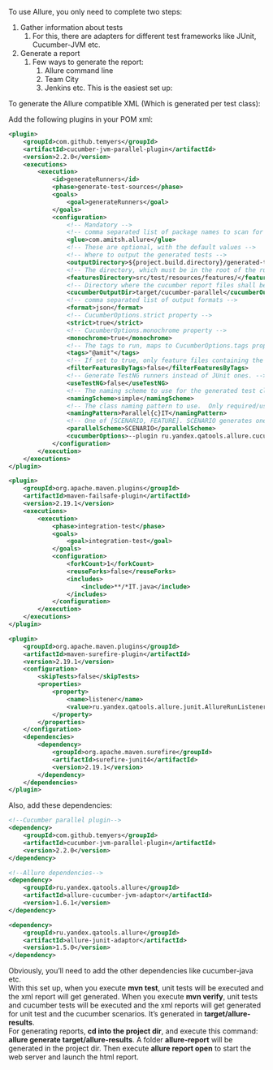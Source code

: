 To use Allure, you only need to complete two steps:

1. Gather information about tests
    1. For this, there are adapters for different test frameworks like JUnit, Cucumber-JVM etc.
2. Generate a report
    1. Few ways to generate the report:
        1. Allure command line
        2. Team City
        3. Jenkins etc.
This is the easiest set up:

To generate the Allure compatible XML (Which is generated per test class):

Add the following plugins in your POM xml:
```xml
<plugin>
    <groupId>com.github.temyers</groupId>
    <artifactId>cucumber-jvm-parallel-plugin</artifactId>
    <version>2.2.0</version>
    <executions>
        <execution>
            <id>generateRunners</id>
            <phase>generate-test-sources</phase>
            <goals>
                <goal>generateRunners</goal>
            </goals>
            <configuration>
                <!-- Mandatory -->
                <!-- comma separated list of package names to scan for glue code -->
                <glue>com.amitsh.allure</glue>
                <!-- These are optional, with the default values -->
                <!-- Where to output the generated tests -->
                <outputDirectory>${project.build.directory}/generated-test-sources/cucumber</outputDirectory>
                <!-- The directory, which must be in the root of the runtime classpath, containing your feature files.  -->
                <featuresDirectory>src/test/resources/features/</featuresDirectory>
                <!-- Directory where the cucumber report files shall be written  -->
                <cucumberOutputDir>target/cucumber-parallel</cucumberOutputDir>
                <!-- comma separated list of output formats -->
                <format>json</format>
                <!-- CucumberOptions.strict property -->
                <strict>true</strict>
                <!-- CucumberOptions.monochrome property -->
                <monochrome>true</monochrome>
                <!-- The tags to run, maps to CucumberOptions.tags property -->
                <tags>"@amit"</tags>
                <!-- If set to true, only feature files containing the required tags shall be generated. -->
                <filterFeaturesByTags>false</filterFeaturesByTags>
                <!-- Generate TestNG runners instead of JUnit ones. -->
                <useTestNG>false</useTestNG>
                <!-- The naming scheme to use for the generated test classes.  One of 'simple' or 'feature-title' -->
                <namingScheme>simple</namingScheme>
                <!-- The class naming pattern to use.  Only required/used if naming scheme is 'pattern'.-->
                <namingPattern>Parallel{c}IT</namingPattern>
                <!-- One of [SCENARIO, FEATURE]. SCENARIO generates one runner per scenario.  FEATURE generates a runner per feature. -->
                <parallelScheme>SCENARIO</parallelScheme>
                <cucumberOptions>--plugin ru.yandex.qatools.allure.cucumberjvm.AllureReporter</cucumberOptions>
            </configuration>
        </execution>
    </executions>
</plugin>

<plugin>
    <groupId>org.apache.maven.plugins</groupId>
    <artifactId>maven-failsafe-plugin</artifactId>
    <version>2.19.1</version>
    <executions>
        <execution>
            <phase>integration-test</phase>
            <goals>
                <goal>integration-test</goal>
            </goals>
            <configuration>
                <forkCount>1</forkCount>
                <reuseForks>false</reuseForks>
                <includes>
                    <include>**/*IT.java</include>
                </includes>
            </configuration>
        </execution>
    </executions>
</plugin>

<plugin>
    <groupId>org.apache.maven.plugins</groupId>
    <artifactId>maven-surefire-plugin</artifactId>
    <version>2.19.1</version>
    <configuration>
        <skipTests>false</skipTests>
        <properties>
            <property>
                <name>listener</name>
                <value>ru.yandex.qatools.allure.junit.AllureRunListener</value>
            </property>
        </properties>
    </configuration>
    <dependencies>
        <dependency>
            <groupId>org.apache.maven.surefire</groupId>
            <artifactId>surefire-junit4</artifactId>
            <version>2.19.1</version>
        </dependency>
    </dependencies>
</plugin>
```

Also, add these dependencies:
```xml
<!--Cucumber parallel plugin-->
<dependency>
    <groupId>com.github.temyers</groupId>
    <artifactId>cucumber-jvm-parallel-plugin</artifactId>
    <version>2.2.0</version>
</dependency>

<!--Allure dependencies-->
<dependency>
    <groupId>ru.yandex.qatools.allure</groupId>
    <artifactId>allure-cucumber-jvm-adaptor</artifactId>
    <version>1.6.1</version>
</dependency>

<dependency>
    <groupId>ru.yandex.qatools.allure</groupId>
    <artifactId>allure-junit-adaptor</artifactId>
    <version>1.5.0</version>
</dependency>
```
Obviously, you’ll need to add the other dependencies like cucumber-java etc.
<br>
With this set up, when you execute **mvn test**, unit tests will be executed and the xml report will get generated. When you execute **mvn verify**, unit tests and cucumber tests will be executed and the xml reports will get generated for unit test and the cucumber scenarios. It’s generated in **target/allure-results**.
<br>
For generating reports, **cd into the project dir**, and execute this command: **allure generate target/allure-results**. A folder **allure-report** will be generated in the project dir. Then execute **allure report open** to start the web server and launch the html report.
